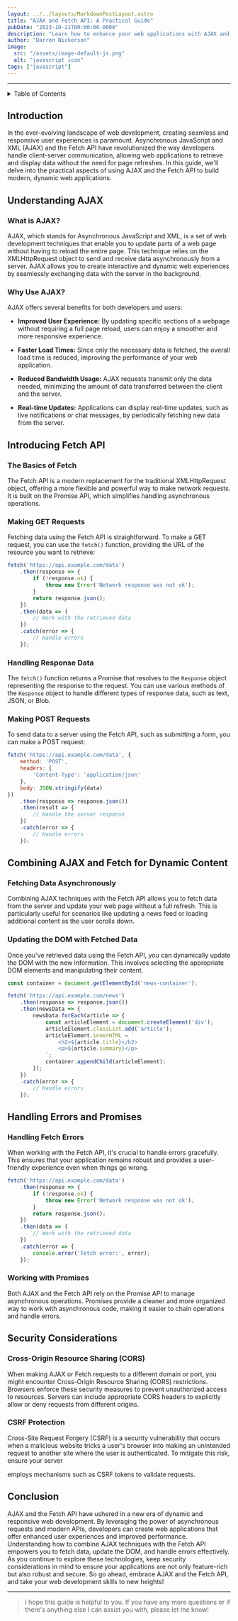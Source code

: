 ```yaml
---
layout: ../../layouts/MarkdownPostLayout.astro
title: "AJAX and Fetch API: A Practical Guide"
pubDate: "2023-10-21T00:00:00-0600"
description: "Learn how to enhance your web applications with AJAX and Fetch API. Discover their benefits, differences, and practical implementation for smoother user experiences."
author: "Darren Nickerson"
image:
  src: "/assets/image-default-js.png"
  alt: "javascript icon"
tags: ["javascript"]
---
```

---

<details>
<summary>Table of Contents</summary>

1. [Introduction](#introduction)
2. [Understanding AJAX](#understanding-ajax)
    1. [What is AJAX?](#what-is-ajax)
    2. [Why Use AJAX?](#why-use-ajax)
3. [Introducing Fetch API](#introducing-fetch-api)
    1. [The Basics of Fetch](#the-basics-of-fetch)
    2. [Making GET Requests](#making-get-requests)
    3. [Handling Response Data](#handling-response-data)
    4. [Making POST Requests](#making-post-requests)
4. [Combining AJAX and Fetch for Dynamic Content](#combining-ajax-and-fetch-for-dynamic-content)
    1. [Fetching Data Asynchronously](#fetching-data-asynchronously)
    2. [Updating the DOM with Fetched Data](#updating-the-dom-with-fetched-data)
5. [Handling Errors and Promises](#handling-errors-and-promises)
    1. [Handling Fetch Errors](#handling-fetch-errors)
    2. [Working with Promises](#working-with-promises)
6. [Security Considerations](#security-considerations)
    1. [Cross-Origin Resource Sharing (CORS)](#cross-origin-resource-sharing-cors)
    2. [CSRF Protection](#csrf-protection)
7. [Conclusion](#conclusion)

</details>

## Introduction

In the ever-evolving landscape of web development, creating seamless and responsive user experiences is paramount. Asynchronous JavaScript and XML (AJAX) and the Fetch API have revolutionized the way developers handle client-server communication, allowing web applications to retrieve and display data without the need for page refreshes. In this guide, we'll delve into the practical aspects of using AJAX and the Fetch API to build modern, dynamic web applications.

## Understanding AJAX

### What is AJAX?

AJAX, which stands for Asynchronous JavaScript and XML, is a set of web development techniques that enable you to update parts of a web page without having to reload the entire page. This technique relies on the XMLHttpRequest object to send and receive data asynchronously from a server. AJAX allows you to create interactive and dynamic web experiences by seamlessly exchanging data with the server in the background.

### Why Use AJAX?

AJAX offers several benefits for both developers and users:

- **Improved User Experience:** By updating specific sections of a webpage without requiring a full page reload, users can enjoy a smoother and more responsive experience.
  
- **Faster Load Times:** Since only the necessary data is fetched, the overall load time is reduced, improving the performance of your web application.
  
- **Reduced Bandwidth Usage:** AJAX requests transmit only the data needed, minimizing the amount of data transferred between the client and the server.
  
- **Real-time Updates:** Applications can display real-time updates, such as live notifications or chat messages, by periodically fetching new data from the server.
  
## Introducing Fetch API

### The Basics of Fetch

The Fetch API is a modern replacement for the traditional XMLHttpRequest object, offering a more flexible and powerful way to make network requests. It is built on the Promise API, which simplifies handling asynchronous operations.

### Making GET Requests

Fetching data using the Fetch API is straightforward. To make a GET request, you can use the `fetch()` function, providing the URL of the resource you want to retrieve:

```javascript
fetch('https://api.example.com/data')
    .then(response => {
        if (!response.ok) {
            throw new Error('Network response was not ok');
        }
        return response.json();
    })
    .then(data => {
        // Work with the retrieved data
    })
    .catch(error => {
        // Handle errors
    });
```

### Handling Response Data

The `fetch()` function returns a Promise that resolves to the `Response` object representing the response to the request. You can use various methods of the `Response` object to handle different types of response data, such as text, JSON, or Blob.

### Making POST Requests

To send data to a server using the Fetch API, such as submitting a form, you can make a POST request:

```javascript
fetch('https://api.example.com/data', {
    method: 'POST',
    headers: {
        'Content-Type': 'application/json'
    },
    body: JSON.stringify(data)
})
    .then(response => response.json())
    .then(result => {
        // Handle the server response
    })
    .catch(error => {
        // Handle errors
    });
```

## Combining AJAX and Fetch for Dynamic Content

### Fetching Data Asynchronously

Combining AJAX techniques with the Fetch API allows you to fetch data from the server and update your web page without a full refresh. This is particularly useful for scenarios like updating a news feed or loading additional content as the user scrolls down.

### Updating the DOM with Fetched Data

Once you've retrieved data using the Fetch API, you can dynamically update the DOM with the new information. This involves selecting the appropriate DOM elements and manipulating their content.

```javascript
const container = document.getElementById('news-container');

fetch('https://api.example.com/news')
    .then(response => response.json())
    .then(newsData => {
        newsData.forEach(article => {
            const articleElement = document.createElement('div');
            articleElement.classList.add('article');
            articleElement.innerHTML = `
                <h2>${article.title}</h2>
                <p>${article.summary}</p>
            `;
            container.appendChild(articleElement);
        });
    })
    .catch(error => {
        // Handle errors
    });
```

## Handling Errors and Promises

### Handling Fetch Errors

When working with the Fetch API, it's crucial to handle errors gracefully. This ensures that your application remains robust and provides a user-friendly experience even when things go wrong.

```javascript
fetch('https://api.example.com/data')
    .then(response => {
        if (!response.ok) {
            throw new Error('Network response was not ok');
        }
        return response.json();
    })
    .then(data => {
        // Work with the retrieved data
    })
    .catch(error => {
        console.error('Fetch error:', error);
    });
```

### Working with Promises

Both AJAX and the Fetch API rely on the Promise API to manage asynchronous operations. Promises provide a cleaner and more organized way to work with asynchronous code, making it easier to chain operations and handle errors.

## Security Considerations

### Cross-Origin Resource Sharing (CORS)

When making AJAX or Fetch requests to a different domain or port, you might encounter Cross-Origin Resource Sharing (CORS) restrictions. Browsers enforce these security measures to prevent unauthorized access to resources. Servers can include appropriate CORS headers to explicitly allow or deny requests from different origins.

### CSRF Protection

Cross-Site Request Forgery (CSRF) is a security vulnerability that occurs when a malicious website tricks a user's browser into making an unintended request to another site where the user is authenticated. To mitigate this risk, ensure your server

 employs mechanisms such as CSRF tokens to validate requests.

## Conclusion

AJAX and the Fetch API have ushered in a new era of dynamic and responsive web development. By leveraging the power of asynchronous requests and modern APIs, developers can create web applications that offer enhanced user experiences and improved performance. Understanding how to combine AJAX techniques with the Fetch API empowers you to fetch data, update the DOM, and handle errors effectively. As you continue to explore these technologies, keep security considerations in mind to ensure your applications are not only feature-rich but also robust and secure. So go ahead, embrace AJAX and the Fetch API, and take your web development skills to new heights!

---
> I hope this guide is helpful to you. If you have any more questions or if there's anything else I can assist you with, please let me know!

